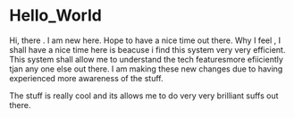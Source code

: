 # Hello_World
Hi, there . I am new here. Hope to have a nice time out there.
Why I feel , I shall have a nice time here is beacuse i find this system very very efficient.
This system shall allow me to understand the tech featuresmore efiiciently tjan any one else out there.
I am making these new changes due to having experienced more awareness of the stuff.

The stuff is really cool and its allows me to do very very brilliant suffs out there.


